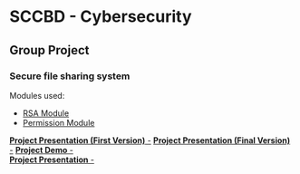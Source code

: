 # SCCBD - Cybersecurity
## Group Project
### Secure file sharing system
Modules used:  
- [RSA Module](https://github.com/miguelmalu/SCCBD-RSA_Module_Example)  
- [Permission Module](https://github.com/miguelmalu/SCCBD-Permission_Module)  

[**Project Presentation (First Version)** -](https://drive.google.com/file/d/1EkiwgfDEGF9J1o0hJlICi4GbpgzLqzjn/view?usp=sharing)
[**Project Presentation (Final Version)** -]()
[**Project Demo** -](https://drive.google.com/file/d/1gKyrRWUdti4AxlIITIBYthmTpa59Diq-/view?usp=sharing)  
[**Project Presentation** -](https://drive.google.com/file/d/1gFK_jF1Z7Dh6UDLPdwnQPmgjksdMHW3E/view?usp=share_link)  
